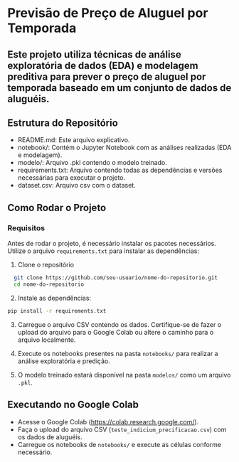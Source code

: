 # Previsão de Preço de Aluguel por Temporada

Este projeto utiliza técnicas de análise exploratória de dados (EDA) e modelagem preditiva para prever o preço de aluguel por temporada baseado em um conjunto de dados de aluguéis.
---
## Estrutura do Repositório
* README.md: Este arquivo explicativo.
* notebook/: Contém o Jupyter Notebook com as análises realizadas (EDA e modelagem).
* modelo/: Arquivo .pkl contendo o modelo treinado.
* requirements.txt: Arquivo contendo todas as dependências e versões necessárias para executar o projeto.
* dataset.csv: Arquivo csv com o dataset.

## Como Rodar o Projeto
### Requisitos
Antes de rodar o projeto, é necessário instalar os pacotes necessários. Utilize o arquivo `requirements.txt` para instalar as dependências:
1. Clone o repositório
```bash
  git clone https://github.com/seu-usuario/nome-do-repositorio.git
  cd nome-do-repositorio
```

2. Instale as dependências:
```bash
pip install -r requirements.txt
```
3. Carregue o arquivo CSV contendo os dados. Certifique-se de fazer o upload do arquivo para o Google Colab ou altere o caminho para o arquivo localmente.

4. Execute os notebooks presentes na pasta `notebooks/` para realizar a análise exploratória e predição.

5. O modelo treinado estará disponível na pasta `modelos/` como um arquivo `.pkl`.

## Executando no Google Colab
- Acesse o Google Colab (https://colab.research.google.com/).
- Faça o upload do arquivo CSV (`teste_indicium_precificacao.csv`) com os dados de aluguéis.
- Carregue os notebooks de `notebooks/` e execute as células conforme necessário.
